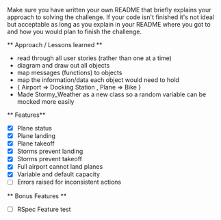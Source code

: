 Make sure you have written your own README that briefly explains your approach to solving the challenge.
If your code isn't finished it's not ideal but acceptable as long as you explain in your README where you got to and how you would plan to finish the challenge.

** Approach / Lessons learned **
- read through all user stories (rather than one at a time)
- diagram and draw out all objects
- map messages (functions) to objects
- map the information/data each object would need to hold
- { Airport => Docking Station , Plane => Bike }
- Made Stormy_Weather as a new class so a random variable can be mocked more easily 

** Features**
  * [x] Plane status
  * [x] Plane landing
  * [x] Plane takeoff
  * [x] Storms prevent landing
  * [x] Storms prevent takeoff
  * [x] Full airport cannot land planes
  * [x] Variable and default capacity
  * [ ] Errors raised for inconsistent actions

** Bonus Features **
  * [ ] RSpec Feature test
